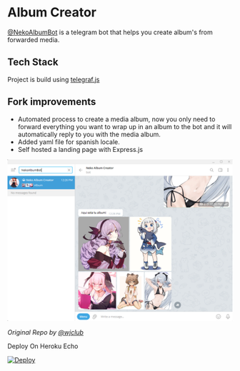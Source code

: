 
# Album Creator

[@NekoAlbumBot](https://t.me/NekoAlbumBot) is a telegram bot that helps you create album's from forwarded media.

## Tech Stack 
Project is build using [telegraf.js](https://telegraf.js.org)

## Fork improvements
- Automated process to create a media album, now you only need to forward everything you want to wrap up in an album to the bot and it will automatically reply to you with the media album.
- Added yaml file for spanish locale.
- Self hosted a landing page with Express.js

![alt text](public/assets/screenshot.jpg)


*Original Repo by [@wjclub](https://github.com/wjclub/telegram-bot-album-creator)*

Deploy On Heroku Echo

[![Deploy](https://www.herokucdn.com/deploy/button.svg)](https://heroku.com/deploy)

